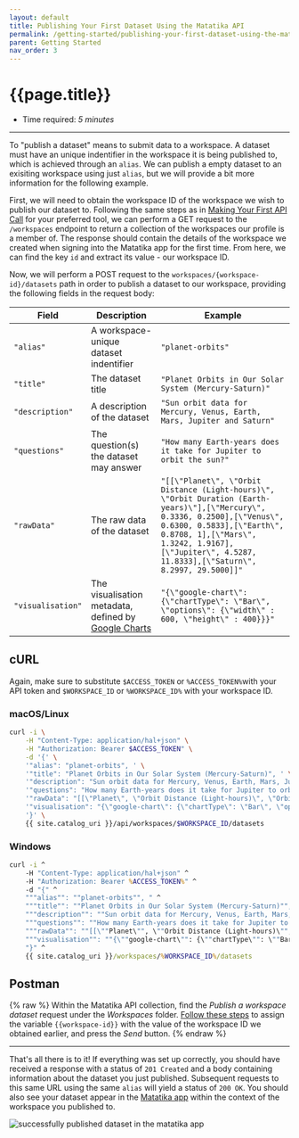 ```yaml
---
layout: default
title: Publishing Your First Dataset Using the Matatika API
permalink: /getting-started/publishing-your-first-dataset-using-the-matatika-api
parent: Getting Started
nav_order: 3
---
```


# {{page.title}}

- Time required: *5 minutes*

---

To "publish a dataset" means to submit data to a workspace. A dataset must have an unique indentifier in the workspace it is being published to, which is achieved through an `alias`. We can publish a empty dataset to an exisiting workspace using just `alias`, but we will provide a bit more information for the following example. 

First, we will need to obtain the workspace ID of the workspace we wish to publish our dataset to. Following the same steps as in [Making Your First API Call]({{site.baseurl}}/getting-started/making-your-first-api-call) for your preferred tool, we can perform a GET request to the `/workspaces` endpoint to return a collection of the workspaces our profile is a member of. The response should contain the details of the workspace we created when signing into the Matatika app for the first time. From here, we can find the key `id` and extract its value - our workspace ID.

Now, we will perform a POST request to the `workspaces/{workspace-id}/datasets` path in order to publish a dataset to our workspace, providing the following fields in the request body:

Field | Description | Example
--- | --- | ---
`"alias"` | A workspace-unique dataset indentifier | `"planet-orbits"`
`"title"` | The dataset title | `"Planet Orbits in Our Solar System (Mercury-Saturn)"`
`"description"` | A description of the dataset | `"Sun orbit data for Mercury, Venus, Earth, Mars, Jupiter and Saturn"`
`"questions"` | The question(s) the dataset may answer | `"How many Earth-years does it take for Jupiter to orbit the sun?"`
`"rawData"` | The raw data of the dataset | `"[[\"Planet\", \"Orbit Distance (Light-hours)\", \"Orbit Duration (Earth-years)\"],[\"Mercury\", 0.3336, 0.2500],[\"Venus\", 0.6300, 0.5833],[\"Earth\", 0.8708, 1],[\"Mars\", 1.3242, 1.9167],[\"Jupiter\", 4.5287, 11.8333],[\"Saturn\", 8.2997, 29.5000]]"`
`"visualisation"` | The visualisation metadata, defined by [Google Charts](https://developers.google.com/chart/interactive/docs/quick_start) | `"{\"google-chart\": {\"chartType\": \"Bar\", \"options\": {\"width\" : 600, \"height\" : 400}}}"`

## cURL
Again, make sure to substitute `$ACCESS_TOKEN` or `%ACCESS_TOKEN%`with your API token and `$WORKSPACE_ID` or `%WORKSPACE_ID%` with your workspace ID.

### macOS/Linux
```bash
curl -i \
    -H "Content-Type: application/hal+json" \
    -H "Authorization: Bearer $ACCESS_TOKEN" \
    -d '{' \
    '"alias": "planet-orbits", ' \
    '"title": "Planet Orbits in Our Solar System (Mercury-Saturn)", ' \
    '"description": "Sun orbit data for Mercury, Venus, Earth, Mars, Jupiter and Saturn", ' \
    '"questions": "How many Earth-years does it take for Jupiter to orbit the sun?", ' \
    '"rawData": "[[\"Planet\", \"Orbit Distance (Light-hours)\", \"Orbit Duration (Earth-years)\"],[\"Mercury\", 0.3336, 0.2500],[\"Venus\", 0.6300, 0.5833],[\"Earth\", 0.8708, 1],[\"Mars\", 1.3242, 1.9167],[\"Jupiter\", 4.5287, 11.8333],[\"Saturn\", 8.2997, 29.5000]]", ' \
    '"visualisation": "{\"google-chart\": {\"chartType\": \"Bar\", \"options\": {\"width\" : 600, \"height\" : 400}}}"' \
    '}' \
    {{ site.catalog_uri }}/api/workspaces/$WORKSPACE_ID/datasets
```

### Windows
```bat
curl -i ^
    -H "Content-Type: application/hal+json" ^
    -H "Authorization: Bearer %ACCESS_TOKEN%" ^
    -d "{" ^
    """alias"": ""planet-orbits"", " ^
    """title"": ""Planet Orbits in Our Solar System (Mercury-Saturn)"", " ^
    """description"": ""Sun orbit data for Mercury, Venus, Earth, Mars, Jupiter and Saturn"", " ^
    """questions"": ""How many Earth-years does it take for Jupiter to orbit the sun?"", " ^
    """rawData"": ""[[\""Planet\"", \""Orbit Distance (Light-hours)\"", \""Orbit Duration (Earth-years)\""],[\""Mercury\"", 0.3336, 0.2500],[\""Venus\"", 0.6300, 0.5833],[\""Earth\"", 0.8708, 1],[\""Mars\"", 1.3242, 1.9167],[\""Jupiter\"", 4.5287, 11.8333],[\""Saturn\"", 8.2997, 29.5000]]"", " ^
    """visualisation"": ""{\""google-chart\"": {\""chartType\"": \""Bar\"", \""options\"": {\""width\"" : 600, \""height\"" : 400}}}""" ^
    "}" ^
    {{ site.catalog_uri }}/workspaces/%WORKSPACE_ID%/datasets
```

## Postman
{% raw %}
Within the Matatika API collection, find the *Publish a workspace dataset* request under the *Workspaces* folder. [Follow these steps](https://learning.postman.com/docs/sending-requests/variables/) to assign the variable `{{workspace-id}}` with the value of the workspace ID we obtained earlier, and press the *Send* button.
{% endraw %}

---

That's all there is to it! If everything was set up correctly, you should have received a response with a status of `201 Created` and a body containing information about the dataset you just published. Subsequent requests to this same URL using the same `alias` will yield a status of `200 OK`. You should also see your dataset appear in the [Matatika app]({{site.app_url}}) within the context of the workspace you published to.

![successfully published dataset in the matatika app]({{site.baseurl}}/assets/img/app-published-dataset.png)